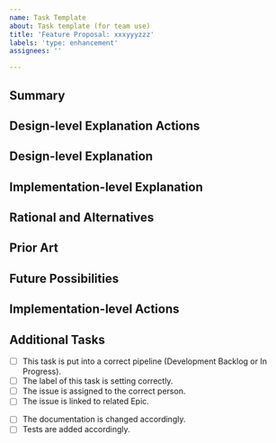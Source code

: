 ```yaml
---
name: Task Template
about: Task template (for team use)
title: 'Feature Proposal: xxxyyyzzz'
labels: 'type: enhancement'
assignees: ''

---
```


<!--Please refer to https://github.com/sfu-db/dataprep/issues/360 as an example of filling this template-->
<!--"Action" means a sentence describing what to do and what is the outcome. E.g. "Read dask documentation" is a bad action, but "Read dask documentation to figure out the optimal block size" is good.-->

## Summary
<!--Use one or two lines to summary the task.-->

## Design-level Explanation Actions
<!--Actions to finish in order to write the next section.-->

## Design-level Explanation
<!--Explain the designing as if it was already implemented and you were teaching it to the user.-->

## Implementation-level Explanation
<!--This section should return to the examples given in the previous section, and explain more fully how the detailed implementation makes those examples work.-->

## Rational and Alternatives
<!--
Why is this design the best in the space of possible designs?
What other designs have been considered and what is the rationale for not choosing them?
What is the impact of not doing this?
-->

## Prior Art
<!--Discuss prior art, e.g. how other libraries solve the same problem and why we are using it or not using it.-->

## Future Possibilities
<!--Possible future directions of the current designing.-->

## Implementation-level Actions
<!--Implementation actions-->

## Additional Tasks

<!--Check these when creating the issue-->
- [ ] This task is put into a correct pipeline (Development Backlog or In Progress).
- [ ] The label of this task is setting correctly.
- [ ] The issue is assigned to the correct person.
- [ ] The issue is linked to related Epic.

<!--Check these after the implementation is finished-->
- [ ] The documentation is changed accordingly.
- [ ] Tests are added accordingly.
